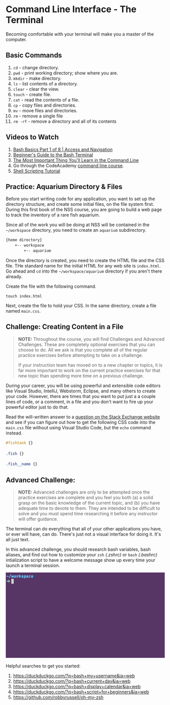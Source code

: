 # Command Line Interface - The Terminal

Becoming comfortable with your terminal will make you a master of the computer.

## Basic Commands

1. `cd` - change directory.
1. `pwd` - print working directory; show where you are.
1. `mkdir` - make directory.
1. `ls` - list contents of a directory.
1. `clear` - clear the view.
1. `touch` - create file.
1. `cat` - read the contents of a file.
1. `cp` - copy files and directories.
1. `mv` - move files and directories.
1. `rm` - remove a single file
1. `rm -rf` - remove a directory and all of its contents

## Videos to Watch

1. [Bash Basics Part 1 of 8 | Access and Navigation](https://youtu.be/eH8Z9zeywq0?t=885)
1. [Beginner's Guide to the Bash Terminal](https://www.youtube.com/watch?v=oxuRxtrO2Ag)
1. [The Most Important Thing You'll Learn in the Command Line](https://www.youtube.com/watch?v=q7-aEspwwEI)
1. Go through the CodeAcademy [command line course](https://www.codecademy.com/learn/learn-the-command-line).
1. [Shell Scripting Tutorial](https://www.youtube.com/watch?v=hwrnmQumtPw)

## Practice: Aquarium Directory &amp; Files

Before you start writing code for any application, you want to set up the directory structure, and create some initial files, on the file system first. During this first book of the NSS course, you are going to build a web page to track the inventory of a rare fish aquarium.

Since all of the work you will be doing at NSS will be contained in the `~/workspace` directory, you need to create an `aquarium` subdirectory.

```sh
{home directory}
    +-- workspace
        +-- aquarium
```

Once the directory is created, you need to create the HTML file and the CSS file. THe standard name for the initial HTML for any web site is `index.html`. Go ahead and `cd` into the `~/workspace/aquarium` directory if you aren't there already.

Create the file with the following command.

```
touch index.html
```

Next, create the file to hold your CSS. In the same directory, create a file named `main.css`.

## Challenge: Creating Content in a File

> **NOTE:** Throughout the course, you will find Challenges and Advanced Challenges. These are completely optional exercises that you can choose to do. All we ask is that you complete all of the regular practice exercises before attempting to take on a challenge.
>
> If your instruction team has moved on to a new chapter or topics, it is far more important to work on the current practice exercises for that new topic than spending more time on a previous challenge.

During your career, you will be using powerful and extensible code editors like Visual Studio, IntelliJ, Webstorm, Eclipse, and many others to create your code. However, there are times that you want to put just a a couple lines of code, or a comment, in a file and you don't want to fire up your powerful editor just to do that.

Read the will-written answer to a [question on the Stack Exchange website](https://unix.stackexchange.com/questions/77277/how-to-append-multiple-lines-to-a-file) and see if you can figure out how to get the following CSS code into the `main.css` file without using Visual Studio Code, but the `echo` command instead.

```css
#fishtank {}

.fish {}

.fish__name {}
```

## Advanced Challenge:

> **NOTE:** Advanced challenges are only to be attempted once the practice exercises are complete and you feel you both (a) a solid grasp on the basic knowledge of the current topic, and (b) you have adequate time to devote to them. They are intended to be difficult to solve and you must spend time researching it before any instructor will offer guidance.

The terminal can do everything that all of your other applications you have, or ever will have, can do. There's just not a visual interface for doing it. It's all just text.

In this advanced challenge, you should research bash variables, bash aliases, and find out how to customize your `zsh` _(.zshrc)_ or `bash` _(.bashrc)_ intialization script to have a welcome message show up every time your launch a terminal session.

![welcome message in the terminal](./images/terminal-welcome.gif)

Helpful searches to get you started:

1. https://duckduckgo.com/?q=bash+my+username&ia=web
1. https://duckduckgo.com/?q=bash+current+day&ia=web
1. https://duckduckgo.com/?q=bash+display+calendar&ia=web
1. https://duckduckgo.com/?q=bash+script+for+beginners&ia=web
1. https://github.com/robbyrussell/oh-my-zsh
